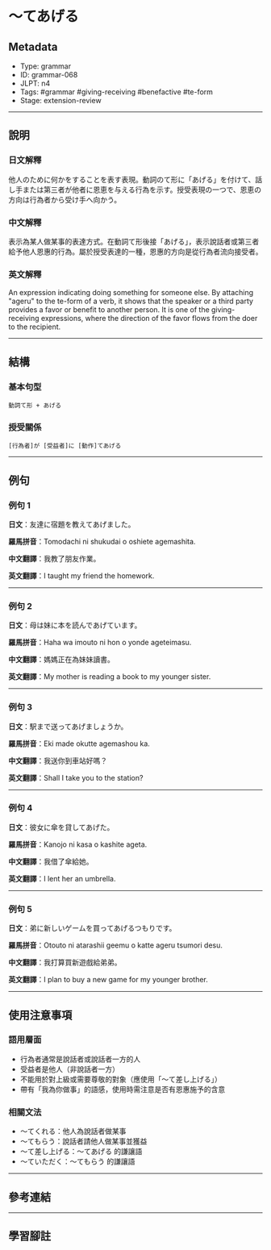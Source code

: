 # 〜てあげる

## Metadata
- Type: grammar
- ID: grammar-068
- JLPT: n4
- Tags: #grammar #giving-receiving #benefactive #te-form
- Stage: extension-review

---

## 說明

### 日文解釋
他人のために何かをすることを表す表現。動詞のて形に「あげる」を付けて、話し手または第三者が他者に恩恵を与える行為を示す。授受表現の一つで、恩恵の方向は行為者から受け手へ向かう。

### 中文解釋
表示為某人做某事的表達方式。在動詞て形後接「あげる」，表示說話者或第三者給予他人恩惠的行為。屬於授受表達的一種，恩惠的方向是從行為者流向接受者。

### 英文解釋
An expression indicating doing something for someone else. By attaching "ageru" to the te-form of a verb, it shows that the speaker or a third party provides a favor or benefit to another person. It is one of the giving-receiving expressions, where the direction of the favor flows from the doer to the recipient.

---

## 結構

### 基本句型
```
動詞て形 + あげる
```

### 授受關係
```
[行為者]が [受益者]に [動作]てあげる
```

---

## 例句

### 例句 1
**日文**：友達に宿題を教えてあげました。

**羅馬拼音**：Tomodachi ni shukudai o oshiete agemashita.

**中文翻譯**：我教了朋友作業。

**英文翻譯**：I taught my friend the homework.

---

### 例句 2
**日文**：母は妹に本を読んであげています。

**羅馬拼音**：Haha wa imouto ni hon o yonde ageteimasu.

**中文翻譯**：媽媽正在為妹妹讀書。

**英文翻譯**：My mother is reading a book to my younger sister.

---

### 例句 3
**日文**：駅まで送ってあげましょうか。

**羅馬拼音**：Eki made okutte agemashou ka.

**中文翻譯**：我送你到車站好嗎？

**英文翻譯**：Shall I take you to the station?

---

### 例句 4
**日文**：彼女に傘を貸してあげた。

**羅馬拼音**：Kanojo ni kasa o kashite ageta.

**中文翻譯**：我借了傘給她。

**英文翻譯**：I lent her an umbrella.

---

### 例句 5
**日文**：弟に新しいゲームを買ってあげるつもりです。

**羅馬拼音**：Otouto ni atarashii geemu o katte ageru tsumori desu.

**中文翻譯**：我打算買新遊戲給弟弟。

**英文翻譯**：I plan to buy a new game for my younger brother.

---

## 使用注意事項

### 語用層面
- 行為者通常是說話者或說話者一方的人
- 受益者是他人（非說話者一方）
- 不能用於對上級或需要尊敬的對象（應使用「〜て差し上げる」）
- 帶有「我為你做事」的語感，使用時需注意是否有恩惠施予的含意

### 相關文法
- 〜てくれる：他人為說話者做某事
- 〜てもらう：說話者請他人做某事並獲益
- 〜て差し上げる：〜てあげる 的謙讓語
- 〜ていただく：〜てもらう 的謙讓語

---

## 參考連結
<!-- 在 Linking 階段補充 -->

---

## 學習腳註
<!-- 在 Linking 階段補充 -->
